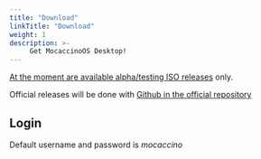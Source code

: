 ```yaml
---
title: "Download"
linkTitle: "Download"
weight: 1
description: >-
     Get MocaccinoOS Desktop!
---
```


[At the moment are available alpha/testing ISO releases](https://get.mocaccino.org/minio/mocaccino-iso) only. 


Official releases will be done with [Github in the official repository](https://github.com/mocaccinoOS/mocaccino/releases)

## Login

Default username and password is _mocaccino_
